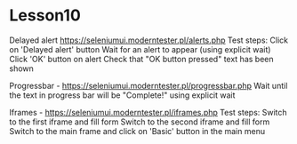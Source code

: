 # Lesson10

Delayed alert https://seleniumui.moderntester.pl/alerts.php
  Test steps:
    Click on 'Delayed alert' button
    Wait for an alert to appear (using explicit wait)
    Click 'OK' button on alert
    Check that "OK button pressed" text has been shown

Progressbar - https://seleniumui.moderntester.pl/progressbar.php
  Wait until the text in progress bar will be "Complete!" using explicit wait 

Iframes - https://seleniumui.moderntester.pl/iframes.php
  Test steps:
    Switch to the first iframe and fill form
    Switch to the second iframe and fill form
    Switch to the main frame and click on 'Basic' button in the main menu
